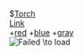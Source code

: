 $[Torch](minecraft:torch)  
 [Link](Url)  
+[red](red) +[blue](cyan) +[gray](gray)  
![Failed \\to load](path)
